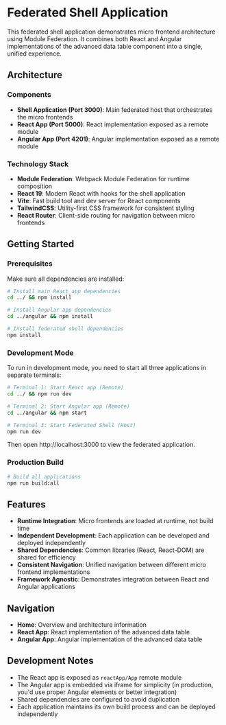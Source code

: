 # Federated Shell Application

This federated shell application demonstrates micro frontend architecture using Module Federation. It combines both React and Angular implementations of the advanced data table component into a single, unified experience.

## Architecture

### Components
- **Shell Application (Port 3000)**: Main federated host that orchestrates the micro frontends
- **React App (Port 5000)**: React implementation exposed as a remote module
- **Angular App (Port 4201)**: Angular implementation exposed as a remote module

### Technology Stack
- **Module Federation**: Webpack Module Federation for runtime composition
- **React 19**: Modern React with hooks for the shell application
- **Vite**: Fast build tool and dev server for React components
- **TailwindCSS**: Utility-first CSS framework for consistent styling
- **React Router**: Client-side routing for navigation between micro frontends

## Getting Started

### Prerequisites
Make sure all dependencies are installed:

```bash
# Install main React app dependencies
cd ../ && npm install

# Install Angular app dependencies
cd ../angular && npm install

# Install federated shell dependencies
npm install
```

### Development Mode

To run in development mode, you need to start all three applications in separate terminals:

```bash
# Terminal 1: Start React app (Remote)
cd ../ && npm run dev

# Terminal 2: Start Angular app (Remote) 
cd ../angular && npm start

# Terminal 3: Start Federated Shell (Host)
npm run dev
```

Then open http://localhost:3000 to view the federated application.

### Production Build

```bash
# Build all applications
npm run build:all
```

## Features

- **Runtime Integration**: Micro frontends are loaded at runtime, not build time
- **Independent Development**: Each application can be developed and deployed independently
- **Shared Dependencies**: Common libraries (React, React-DOM) are shared for efficiency
- **Consistent Navigation**: Unified navigation between different micro frontend implementations
- **Framework Agnostic**: Demonstrates integration between React and Angular applications

## Navigation

- **Home**: Overview and architecture information
- **React App**: React implementation of the advanced data table
- **Angular App**: Angular implementation of the advanced data table

## Development Notes

- The React app is exposed as `reactApp/App` remote module
- The Angular app is embedded via iframe for simplicity (in production, you'd use proper Angular elements or better integration)
- Shared dependencies are configured to avoid duplication
- Each application maintains its own build process and can be deployed independently